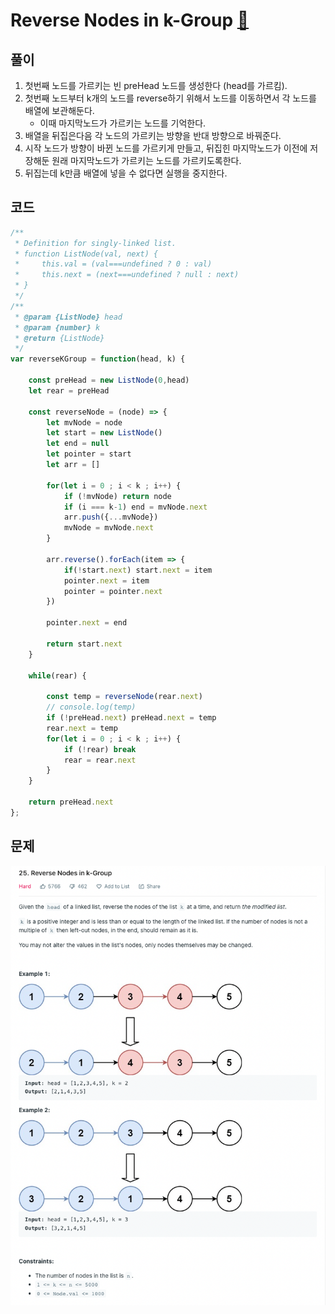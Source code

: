 # Reverse Nodes in k-Group [🔗](https://leetcode.com/problems/reverse-nodes-in-k-group/)

## 풀이

1. 첫번째 노드를 가르키는 빈 preHead 노드를 생성한다 (head를 가르킴).
2. 첫번째 노드부터 k개의 노드를 reverse하기 위해서 노드를 이동하면서 각 노드를 배열에 보관해둔다. 
    - 이때 마지막노드가 가르키는 노드를 기억한다.
3. 배열을 뒤집은다음 각 노드의 가르키는 방향을 반대 방향으로 바꿔준다.
4. 시작 노드가 방향이 바뀐 노드를 가르키게 만들고, 뒤집힌 마지막노드가 이전에 저장해둔 원래 마지막노드가 가르키는 노드를 가르키도록한다.
5. 뒤집는데 k만큼 배열에 넣을 수 없다면 실행을 중지한다.

## 코드

```javascript
/**
 * Definition for singly-linked list.
 * function ListNode(val, next) {
 *     this.val = (val===undefined ? 0 : val)
 *     this.next = (next===undefined ? null : next)
 * }
 */
/**
 * @param {ListNode} head
 * @param {number} k
 * @return {ListNode}
 */
var reverseKGroup = function(head, k) {
    
    const preHead = new ListNode(0,head)
    let rear = preHead
    
    const reverseNode = (node) => {
        let mvNode = node
        let start = new ListNode()
        let end = null
        let pointer = start
        let arr = []
        
        for(let i = 0 ; i < k ; i++) {
            if (!mvNode) return node
            if (i === k-1) end = mvNode.next
            arr.push({...mvNode})
            mvNode = mvNode.next
        }
        
        arr.reverse().forEach(item => {
            if(!start.next) start.next = item
            pointer.next = item
            pointer = pointer.next
        })
        
        pointer.next = end
        
        return start.next
    }
    
    while(rear) {
        
        const temp = reverseNode(rear.next)
        // console.log(temp)
        if (!preHead.next) preHead.next = temp
        rear.next = temp
        for(let i = 0 ; i < k ; i++) {
            if (!rear) break
            rear = rear.next
        }
    }
    
    return preHead.next
};
```

## 문제

![problem](/assets/reverse-nodes-in-k-group.png)